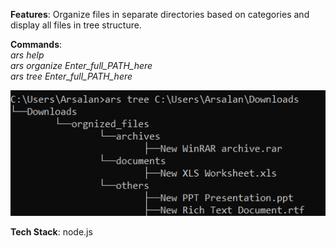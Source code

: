 <b>Features</b>: Organize files in separate directories based on categories and display all files in tree structure.
<div><b>Commands</b>:</div>
<div><i>ars help</div></i>
<div><i>ars organize Enter_full_PATH_here</div></i>
<div><i>ars tree Enter_full_PATH_here</div></i>
<p></p>

![alt text](https://github.com/arsalanhub/Organize-Files/blob/master/sample.png)

<p></p>
<div><b>Tech Stack</b>: node.js</div>

